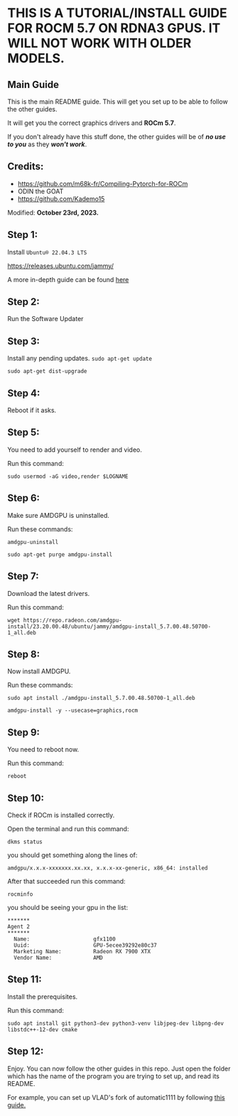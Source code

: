 # THIS IS A TUTORIAL/INSTALL GUIDE FOR ROCM 5.7 ON RDNA3 GPUS. IT WILL NOT WORK WITH OLDER MODELS.
## Main Guide
This is the main README guide. This will get you set up to be able to follow the other guides.

It will get you the correct graphics drivers and **ROCm 5.7**.

If you don't already have this stuff done, the other guides will be of ***no use to you*** as they ***won't work***.

## Credits:
- https://github.com/m68k-fr/Compiling-Pytorch-for-ROCm
- ODIN the GOAT
- https://github.com/Kademo15

Modified: **October 23rd, 2023.**

## Step 1:
Install `Ubuntu® 22.04.3 LTS`

https://releases.ubuntu.com/jammy/

A more in-depth guide can be found [here](/Ubuntu-From-Windows-10/)

## Step 2:
Run the Software Updater

## Step 3:
Install any pending updates.
`sudo apt-get update`

`sudo apt-get dist-upgrade`

## Step 4:
Reboot if it asks.

## Step 5:
You need to add yourself to render and video.

Run this command:

`sudo usermod -aG video,render $LOGNAME`

## Step 6:
Make sure AMDGPU is uninstalled.

Run these commands:

`amdgpu-uninstall`

`sudo apt-get purge amdgpu-install`

## Step 7:
Download the latest drivers.

Run this command:

`wget https://repo.radeon.com/amdgpu-install/23.20.00.48/ubuntu/jammy/amdgpu-install_5.7.00.48.50700-1_all.deb`

## Step 8:
Now install AMDGPU.

Run these commands:

`sudo apt install ./amdgpu-install_5.7.00.48.50700-1_all.deb`

`amdgpu-install -y --usecase=graphics,rocm`

## Step 9:
You need to reboot now. 

Run this command:

`reboot`

## Step 10:
Check if ROCm is installed correctly.

Open the terminal and run this command:

`dkms status`

you should get something along the lines of: 

`amdgpu/x.x.x-xxxxxxx.xx.xx, x.x.x-xx-generic, x86_64: installed`

After that succeeded run this command: 

`rocminfo`

you should be seeing your gpu in the list:

```
*******
Agent 2
*******
  Name:                    gfx1100
  Uuid:                    GPU-5ecee39292e80c37
  Marketing Name:          Radeon RX 7900 XTX
  Vendor Name:             AMD
```

## Step 11:
Install the prerequisites.

Run this command:

`sudo apt install git python3-dev python3-venv libjpeg-dev libpng-dev libstdc++-12-dev cmake`

## Step 12:
Enjoy. You can now follow the other guides in this repo. Just open the folder which has the name of the program you are trying to set up, and read its README.

For example, you can set up VLAD's fork of automatic1111 by following [this guide.](https://github.com/xzuyn/ROCm-Guides/tree/main/VLAD_SD.Next)
